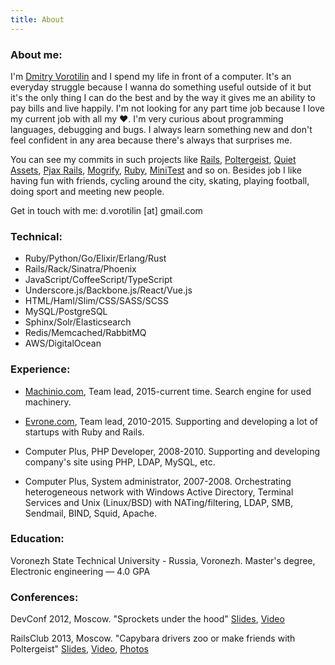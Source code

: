 ```yaml
---
title: About
---
```


### About me:
I'm [Dmitry Vorotilin](http://github.com/route) and I spend my life in front of
a computer. It's an everyday struggle because I wanna do something useful
outside of it but it's the only thing I can do the best and by the way it gives
me an ability to pay bills and live happily. I'm not looking for any part time
job because I love my current job with all my ❤️. I'm very curious about
programming languages, debugging and bugs. I always learn something new and
don't feel confident in any area because there's always that surprises me.

You can see my commits in
such projects like [Rails](http://contributors.rubyonrails.org/contributors/dmitry-vorotilin/commits),
[Poltergeist](https://github.com/teampoltergeist/poltergeist/commits/master?author=route),
[Quiet Assets](https://github.com/evrone/quiet_assets/commits/master?author=route),
[Pjax Rails](https://github.com/rails/pjax_rails/commits/master?author=route),
[Mogrify](https://github.com/route/mogrify),
[Ruby](https://github.com/ruby/ruby/pull/1475),
[MiniTest](https://github.com/seattlerb/minitest/search?q=route&type=Commits) and so on. Besides job I like having fun with friends, cycling around
the city, skating, playing football, doing sport and meeting new people.

Get in touch with me: d.vorotilin [at] gmail.com

### Technical:
* Ruby/Python/Go/Elixir/Erlang/Rust
* Rails/Rack/Sinatra/Phoenix
* JavaScript/CoffeeScript/TypeScript
* Underscore.js/Backbone.js/React/Vue.js
* HTML/Haml/Slim/CSS/SASS/SCSS
* MySQL/PostgreSQL
* Sphinx/Solr/Elasticsearch
* Redis/Memcached/RabbitMQ
* AWS/DigitalOcean

### Experience:

* [Machinio.com](http://machinio.com), Team lead, 2015-current time.
Search engine for used machinery.

* [Evrone.com](http://evrone.com), Team lead, 2010-2015.
Supporting and developing a lot of startups with Ruby and Rails.

* Computer Plus, PHP Developer, 2008-2010.
Supporting and developing company's site using PHP, LDAP, MySQL, etc.

* Computer Plus, System administrator, 2007-2008.
Orchestrating heterogeneous network with Windows Active Directory,
Terminal Services and Unix (Linux/BSD) with NATing/filtering, LDAP, SMB,
Sendmail, BIND, Squid, Apache.

### Education:
Voronezh State Technical University - Russia, Voronezh.
Master's degree, Electronic engineering — 4.0 GPA

### Conferences:
DevConf 2012, Moscow. "Sprockets under the hood"
[Slides](https://docs.google.com/presentation/d/1Paqm3uDVYFNGvfg5GXcwHD4hMQr8az0Jdr4-EUIVFn4/edit),
[Video](http://www.youtube.com/watch?v=2t4SfcL8KMc)

RailsClub 2013, Moscow. "Capybara drivers zoo or make friends with Poltergeist"
[Slides](https://github.com/route/railsclub_2013),
[Video](http://digitaloctober.ru/en/events/railsclub_moscow_obi_fernandes_erni_miller_dzheremi_evans_i_linda_liukas_v_do),
[Photos](http://digitaloctober.ru/en/events/railsclub_moscow_obi_fernandes_erni_miller_dzheremi_evans_i_linda_liukas_v_do/photos)
